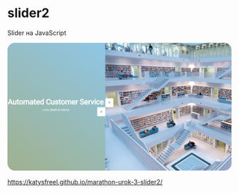 # slider2
Slider на JavaScript

![Image](https://github.com/KatySFreel/marathon-urok-3-slider2/raw/main/preview.png)

https://katysfreel.github.io/marathon-urok-3-slider2/
